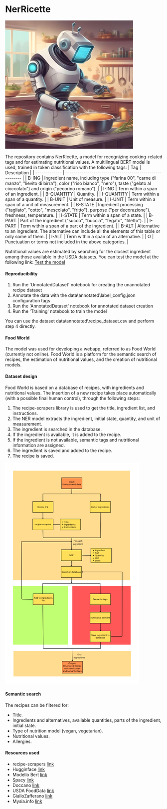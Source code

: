 # NerRicette
![Bot](assets/imgs/bot2.jpg?raw=true "Bot")

The repository contains NerRicette, a model for recognizing cooking-related tags and for estimating nutritional values.
A multilingual BERT model is used, trained in token classification with the following tags:
| Tag           | Description                                              |
| ------------- | -------------------------------------------------------- |
| B-ING         | Ingredient name, including type ("farina 00",  "carne di manzo", "lievito di birra"), color ("riso bianco", "nero"),  taste ("gelato al cioccolato") and origin ("pecorino romano").            |
| I-ING         | Term within a span of an ingredient.                     |
| B-QUANTITY    | Quantity.                                                |
| I-QUANTITY    | Term within a span of a quantity.                        |
| B-UNIT        | Unit of measure.                                         |
| I-UNIT        | Term within a span of a unit of measurement.             |
| B-STATE       | Ingredient processing ("tagliato", "cotto", "mescolato", "fritto"), purpose ("per decorazione"), freshness, temperature.         |
| I-STATE       | Term within a span of a state.                           |
| B-PART        | Part of the ingredient  ("succo", "buccia", "fegato", "filetto").                                                                |
| I-PART        | Term within a span of a part of the ingredient.          |
| B-ALT         |   Alternative to an ingredient. The alternative can include all the elements of this table or only some of them.                 |
| I-ALT         | Term within a span of an alternative.                    |
| O             | Punctuation or terms not included in the above categories.                                                                       |

Nutritional values are estimated by searching for the closest ingredient among those available in the USDA datasets.
You can test the model at the following link:
[Test the model](https://colab.research.google.com/drive/1uDFF2jacVXE4TaxSXtPhCpB4YNwkganj#)

#### Reproducibility

1. Run the 'UnnotatedDataset' notebook for creating the unannotated recipe dataset
2. Annotate the data with the data\annotated\label_config.json configuration tags
3. Run the 'AnnotatedDataset' notebook for annotated dataset creation
4. Run the 'Training' notebook to train the model

You can use the dataset data\annotated\recipe_dataset.csv and perform step 4 directly.
#### Food World
The model was used for developing a webapp, referred to as Food World (currently not online).
Food World is a platform for the semantic search of recipes, the estimation of nutritional values, and the creation of nutritional models.

#### Dataset design
Food World is based on a database of recipes, with ingredients and nutritional values.
The insertion of a new recipe takes place automatically (with a possible final human control), through the following steps:
1. The recipe-scrapers library is used to get the title, ingredient list, and instructions.
2. The NER model extracts the ingredient, initial state, quantity, and unit of measurement.
3. The ingredient is searched in the database.
4. If the ingredient is available, it is added to the recipe.
5. If the ingredient is not available, semantic tags and nutritional information are assigned.
6. The ingredient is saved and added to the recipe.
7. The recipe is saved.

![Bot](assets/imgs/scheme.png?raw=true "Bot")

#### Semantic search
The recipes can be filtered for:
* Title.
* Ingredients and alternatives, available quantities, parts of the ingredient, initial state.
* Type of nutrition model (vegan, vegetarian).
* Nutritional values.
* Allergies.
#### Resources used
* recipe-scrapers [link](https://github.com/hhursev/recipe-scrapers)
* Hugginface [link](https://huggingface.co/)
* Modello Bert [link](https://huggingface.co/bert-base-multilingual-uncased)
* Spacy [link](https://spacy.io/)
* Doccano [link](https://github.com/doccano/doccano)
* USDA FoodData [link](https://fdc.nal.usda.gov/)
* GialloZafferano [link](https://www.giallozafferano.it/)
* Mysia.info [link](https://www.misya.info/)
